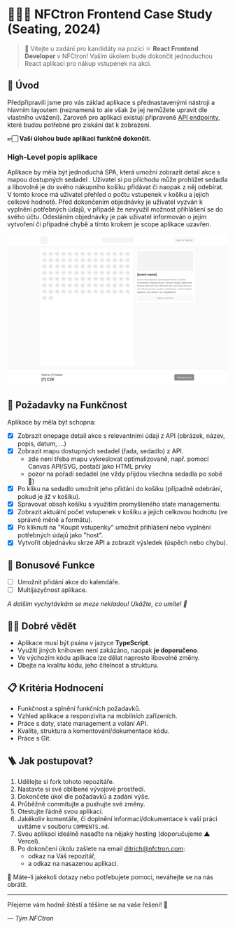 # 🧑🏻‍🚀 NFCtron Frontend Case Study (Seating, 2024)

>👋 Vítejte u zadání pro kandidáty na pozici ⚛️ **React Frontend Developer** v NFCtron! Vaším úkolem bude
dokončit jednoduchou React aplikaci pro nákup vstupenek na akci.

## 🎯 Úvod

Předpřipravili jsme pro vás základ aplikace s přednastavenými nástroji a hlavním layoutem (neznamená to ale však že jej nemůžete upravit dle vlastního uvážení).
Zaroveň pro aplikaci existují připravené [API endpointy](./API.md), které budou potřebné pro získání dat k zobrazení.

**👉🏻 Vaší úlohou bude aplikaci funkčně dokončit.**

### High-Level popis aplikace
Aplikace by měla být jednoduchá SPA, která umožní zobrazit detail akce s mapou dostupných sedadel .
Uživatel si po příchodu může prohlížet sedadla a libovolně je do svého nákupního košíku přidávat či naopak z něj odebírat.
V tomto kroce má uživatel přehled o počtu vstupenek v košíku a jejich celkové hodnotě.
Před dokončením objednávky je uživatel vyzván k vyplnění potřebných údajů, v případě že nevyužil možnost přihlášení se do svého účtu.
Odesláním objednávky je pak uživatel informován o jejím vytvoření či případné chybě a tímto krokem je scope aplikace uzavřen.

![Base Layout](./base-layout.png)

## 🌱 Požadavky na Funkčnost

Aplikace by měla být schopna:

- [x] Zobrazit onepage detail akce s relevantními údaji z API (obrázek, název, popis, datum, ...)
- [x] Zobrazit mapu dostupných sedadel (řada, sedadlo) z API.
  - zde není třeba mapu vykreslovat optimalizovaně, např. pomocí Canvas API/SVG, postačí jako HTML prvky
  - pozor na pořadí sedadel (ne vždy přijdou všechna sedadla po sobě 👀)
- [x] Po kliku na sedadlo umožnit jeho přidání do košíku (případně odebrání, pokud je již v košíku).
- [x] Spravovat obsah košíku s využitím promyšleného state managementu.
- [x] Zobrazit aktuální počet vstupenek v košíku a jejich celkovou hodnotu (ve správné měně a formátu).
- [x] Po kliknutí na "Koupit vstupenky" umožnit přihlášení nebo vyplnění potřebných údajů jako "host".
- [x] Vytvořit objednávku skrze API a zobrazit výsledek (úspěch nebo chybu).

## 🌟 Bonusové Funkce
- [ ] Umožnit přidání akce do kalendáře.
- [ ] Multijazyčnost aplikace.

_A dalším vychytávkám se meze nekladou! Ukážte, co umíte! 💫_


## ☝🏻 Dobré vědět
- Aplikace musí být psána v jazyce **TypeScript**.
- Využití jiných knihoven není zakázáno, naopak **je doporučeno**.
- Ve výchozím kódu aplikace lze dělat naprosto libovolné změny.
- Dbejte na kvalitu kódu, jeho čitelnost a strukturu.


## 📋 Kritéria Hodnocení
- Funkčnost a splnění funkčních požadavků.
- Vzhled aplikace a responzivita na mobilních zařízeních.
- Práce s daty, state management a volání API.
- Kvalita, struktura a komentování/dokumentace kódu.
- Práce s Git.

## 🪜 Jak postupovat?
1. Udělejte si fork tohoto repozitáře.
2. Nastavte si své oblíbené vývojové prostředí.
3. Dokončete úkol dle požadavků a zadání výše.
4. Průběžně commitujte a pushujte své změny.
5. Otestujte řádně svou aplikaci.
6. Jakékoliv komentáře, či doplnění informací/dokumentace k vaší práci uvítáme v souboru `COMMENTS.md`.
7. Svou aplikaci ideálně nasaďte na nějaký hosting (doporučujeme ▲ Vercel).
8. Po dokončení úkolu zašlete na email [ditrich@nfctron.com](mailto:ditrich@nfctron.com):
   - odkaz na Váš repozitář,
   - a odkaz na nasazenou aplikaci.

    
📧 Máte-li jakékoli dotazy nebo potřebujete pomoci, neváhejte se na nás obrátit.

---

Přejeme vám hodně štěstí a těšíme se na vaše řešení! 🌟

_–– Tým NFCtron_
